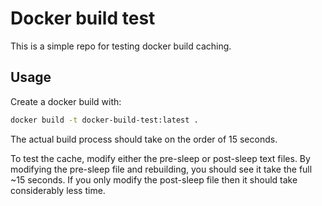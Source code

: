 # Docker build test

This is a simple repo for testing docker build caching.

## Usage

Create a docker build with:
```sh
docker build -t docker-build-test:latest .
```

The actual build process should take on the order of 15 seconds.

To test the cache, modify either the pre-sleep or post-sleep text files. By modifying the pre-sleep file and rebuilding, you should see it take the full ~15 seconds. If you only modify the post-sleep file then it should take considerably less time.
